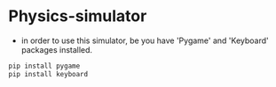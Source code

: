 # Physics-simulator
- in order to use this simulator, be you have 'Pygame' and 'Keyboard' packages installed.

```bash
pip install pygame
pip install keyboard
```
